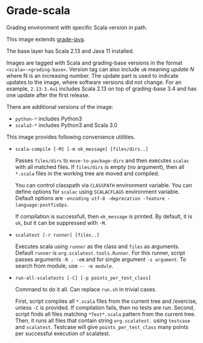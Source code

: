 # Grade-scala

Grading environment with specific Scala version in path.

This image extends [grade-java](https://github.com/apluslms/grade-java).

The base layer has Scala 2.13 and Java 11 installed.

Images are tagged with Scala and grading-base versions in the format `<scala>-<grading-base>`.
Version tag can also include `uN` meaning *update N* where N is an increasing number.
The update part is used to indicate updates to the image, where software versions did not change.
For an example, `2.13-3.4u1` includes Scala 2.13 on top of grading-base 3.4 and has one update after the first release.

There are additional versions of the image:

* `python-*` includes Python3
* `scala3-*` includes Python3 and Scala 3.0


This image provides following convenience utilities.

* `scala-compile [-M] [-m ok_message] [files/dirs..]`

    Passes `files/dirs` to `move-to-package-dirs` and then executes `scalac` with all matched files.
    If `files/dirs` is empty (no argument), then all `*.scala` files in the working tree are moved and compiled.

    You can control classpath via `CLASSPATH` environment variable.
    You can define options for `scalac` using `SCALACFLAGS` environment variable.
    Default options are `-encoding utf-8 -deprecation -feature -language:postfixOps`.

    If compilation is successfull, then `ok_message` is printed.
    By default, it is `ok`, but it can be suppressed with `-M`.

* `scalatest [-r runner] [files..]`

    Executes scala using `runner` as the class and `files` as arguments.
    Default `runner` is `org.scalatest.tools.Runner`.
    For this runner, script passes arguments `-R . -eW` and for single argument `-s argument`.
    To search from module, use `-- -m module`.

* `run-all-scalatests [-C] [-p points_per_test_class]`

    Command to do it all.
    Can replace `run.sh` in trivial cases.

    First, script compiles all `*.scala` files from the current tree and /exercise, unless `-C` is provided.
    If compilation fails, then no tests are run.
    Second, script finds all files matching `*Test*.scala` pattern from the current tree.
    Then, it runs all files that contain string `org.scalatest.` using `testcase` and `scalatest`.
    Testcase will give `points_per_test_class` many points per successful execution of scalatest.

